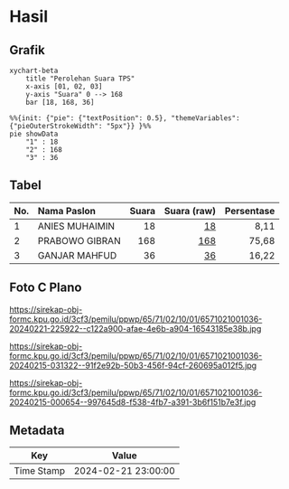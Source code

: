 # Hasil

## Grafik

```mermaid
xychart-beta
    title "Perolehan Suara TPS"
    x-axis [01, 02, 03]
    y-axis "Suara" 0 --> 168
    bar [18, 168, 36]
```

```mermaid
%%{init: {"pie": {"textPosition": 0.5}, "themeVariables": {"pieOuterStrokeWidth": "5px"}} }%%
pie showData
    "1" : 18
    "2" : 168
    "3" : 36
```

## Tabel

| No. | Nama Paslon    | Suara | Suara (raw) | Persentase |
|:--- |:-------------- | -----:| -----------:| ----------:|
| 1   | ANIES MUHAIMIN | 18    | [18][p-1]   | 8,11       |
| 2   | PRABOWO GIBRAN | 168   | [168][p-2]  | 75,68      |
| 3   | GANJAR MAHFUD  | 36    | [36][p-3]   | 16,22      |


[p-1]: https://github.com/gigit-pemilu/pemilu-2024-65-kalimantan-utara/blob/main/pilpres/hitung-suara/sub/65-kalimantan-utara/sub/71-kota-tarakan/sub/02-tarakan-tengah/sub/1001-kampung-i-skip/sub/036-tps/sub/paslon-1.txt
[p-2]: https://github.com/gigit-pemilu/pemilu-2024-65-kalimantan-utara/blob/main/pilpres/hitung-suara/sub/65-kalimantan-utara/sub/71-kota-tarakan/sub/02-tarakan-tengah/sub/1001-kampung-i-skip/sub/036-tps/sub/paslon-2.txt
[p-3]: https://github.com/gigit-pemilu/pemilu-2024-65-kalimantan-utara/blob/main/pilpres/hitung-suara/sub/65-kalimantan-utara/sub/71-kota-tarakan/sub/02-tarakan-tengah/sub/1001-kampung-i-skip/sub/036-tps/sub/paslon-3.txt

## Foto C Plano

https://sirekap-obj-formc.kpu.go.id/3cf3/pemilu/ppwp/65/71/02/10/01/6571021001036-20240221-225922--c122a900-afae-4e6b-a904-16543185e38b.jpg

https://sirekap-obj-formc.kpu.go.id/3cf3/pemilu/ppwp/65/71/02/10/01/6571021001036-20240215-031322--91f2e92b-50b3-456f-94cf-260695a012f5.jpg

https://sirekap-obj-formc.kpu.go.id/3cf3/pemilu/ppwp/65/71/02/10/01/6571021001036-20240215-000654--997645d8-f538-4fb7-a391-3b6f151b7e3f.jpg


## Metadata

| Key        | Value               |
| ---------- | ------------------- |
| Time Stamp | 2024-02-21 23:00:00 |



